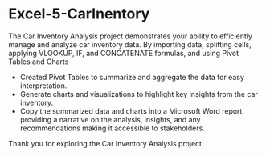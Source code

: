 # Excel-5-CarInentory 
 The Car Inventory Analysis project demonstrates your ability to efficiently manage and analyze car inventory data. By importing data, splitting cells, applying VLOOKUP, IF, and CONCATENATE formulas, and using Pivot Tables and Charts
- Created Pivot Tables to summarize and aggregate the data for easy interpretation.
- Generate charts and visualizations to highlight key insights from the car inventory.
- Copy the summarized data and charts into a Microsoft Word report, providing a narrative on the analysis, insights, and any recommendations making it accessible to stakeholders.
 
Thank you for exploring the Car Inventory Analysis project
 
 
